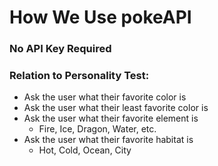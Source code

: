 # How We Use pokeAPI

### No API Key Required

### Relation to Personality Test:
- Ask the user what their favorite color is
- Ask the user what their least favorite color is
- Ask the user what their favorite element is
    - Fire, Ice, Dragon, Water, etc.
- Ask the user what their favorite habitat is
    - Hot, Cold, Ocean, City
